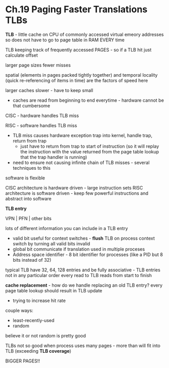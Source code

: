 # Ch.19 Paging Faster Translations TLBs

**TLB** - little cache on CPU of commonly accessed virtual emeory addresses so does not have to go to page table in RAM EVERY time

TLB keeping track of frequently accessed PAGES - so if a TLB hit just calculate offset

larger page sizes fewer misses

spatial (elements in pages packed tightly together)  and temporal locality (quick re-referencing of items in time) are the factors of speed here

larger caches slower - have to keep small
- caches are read from beginning to end everytime - hardware cannot be that cumbersome

CISC - hardware handles TLB miss

RISC - software handles TLB miss
- TLB miss causes hardware exception trap into kernel, handle trap, return from trap
	- just have to return from trap to start of instruction (so it will replay the instruction with the value returned from the page table lookup that the trap handler is running)
- need to ensure not causing infinite chain of TLB misses - several techniques to this

software is flexible

CISC architecture is hardware driven - large instruction sets
RISC architecture is software driven - keep few powerful instructions and abstract into software

**TLB entry**

VPN | PFN | other bits

lots of different information  you can include in a TLB entry
- valid bit useful for context switches - **flush** TLB on process context switch by turning all valid bits invalid
- global bit communicate if translation used in multiple proceses
- Address space identifier - 8 bit identifier for processes (like a PID but 8 bits instead of 32)

typical TLB have 32, 64, 128 entries and be fully associative - TLB entries not in any particular order every read to TLB reads from start to finish

**cache replacement** - how do we handle replacing an old TLB entry? every page table lookup should result in TLB update
- trying to increase hit rate

couple ways:
- least-recently-used
- random

believe it or not random is pretty good

TLBs not so good when process uses many pages - more than will fit into TLB (exceeding **TLB coverage**)

BIGGER PAGES!!


